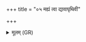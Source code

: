 +++
title = "०५ मह्यं त्वा द्यावापृथिवी"

+++
<details><summary>मूलम् (GR)</summary>

मह्यं त्वा द्यावापृथिवी  
मह्यं देवी सरस्वती ।  
मह्यं त्वा मध्यं भूम्या  
उभाव् अन्तौ सम् अस्यताम् ॥
</details>